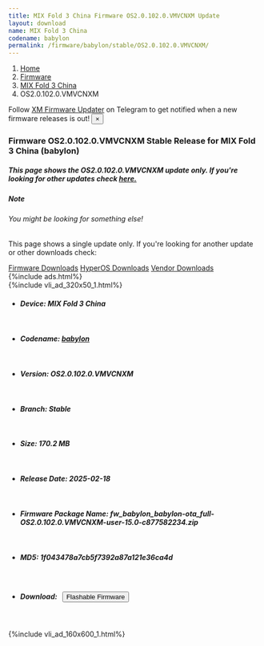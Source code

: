 ```yaml
---
title: MIX Fold 3 China Firmware OS2.0.102.0.VMVCNXM Update
layout: download
name: MIX Fold 3 China
codename: babylon
permalink: /firmware/babylon/stable/OS2.0.102.0.VMVCNXM/
---
```

<nav aria-label="breadcrumb">
    <ol class="breadcrumb">
        <li class="breadcrumb-item"><a href="/">Home</a></li>
        <li class="breadcrumb-item"><a href="/firmware/">Firmware</a></li>
        <li class="breadcrumb-item"><a href="/firmware/babylon/">MIX Fold 3 China</a></li>
        <li class="breadcrumb-item active" aria-current="page">OS2.0.102.0.VMVCNXM</li>
    </ol>
</nav>
<div class="alert alert-primary alert-dismissible fade show" role="alert">
    Follow <a href="https://t.me/XiaomiFirmwareUpdater" class="alert-link">XM Firmware Updater</a> on Telegram to get
    notified when a new firmware releases is out!
    <button type="button" class="close" data-dismiss="alert" aria-label="Close">
        <span aria-hidden="true">&times;</span>
    </button>
</div>
<div class="col-12 mx-auto">
    <h3 class="title bg-light p-2 rounded">Firmware OS2.0.102.0.VMVCNXM Stable Release for MIX Fold 3 China (babylon)</h3>
    <h5>This page shows the OS2.0.102.0.VMVCNXM update only. If you're looking for other updates check
        <a href="/firmware/babylon/">here.</a></h5>
    <div class="card">
        <div class="card-body">
            <h5 class="card-title">Note</h5>
            <h6 class="card-subtitle mb-2 text-muted">You might be looking for something else!</h6>
            <p class="card-text">This page shows a single update only.
                If you're looking for another update or other downloads check:</p>
            <a href="/firmware/" class="card-link">Firmware Downloads</a>
            <a href="/hyperos/" class="card-link">HyperOS Downloads</a>
            <a href="/vendor/" class="card-link">Vendor Downloads</a>
        </div>
    </div>
    {%include ads.html%}
    <div class="row justify-content-center">
        <div class="col-10" id="downloads">
                    <div class="card card-body">
            {%include vli_ad_320x50_1.html%}
            <ul class="list-unstyled">
                <li style="padding-bottom: 10px;">
                    <h5><b>Device: </b>MIX Fold 3 China</h5>
                </li>
                <li style="padding-bottom: 10px;">
                    <h5><b>Codename: </b> <a href="/firmware/babylon/" target="_blank">babylon</a> </h5>
                </li>
                <li style="padding-bottom: 10px;">
                    <h5><b>Version: </b>OS2.0.102.0.VMVCNXM</h5>
                </li>
                <li style="padding-bottom: 10px;">
                    <h5><b>Branch: </b>Stable</h5>
                </li>
                <li style="padding-bottom: 10px;">
                    <h5><b>Size: </b>170.2 MB</h5>
                </li>
                <li style="padding-bottom: 10px;">
                    <h5><b>Release Date: </b>2025-02-18</h5>
                </li>
                <li style="padding-bottom: 10px;">
                    <h5><b>Firmware Package Name: </b><span id="filename" class="text-dark">fw_babylon_babylon-ota_full-OS2.0.102.0.VMVCNXM-user-15.0-c877582234.zip</span></h5>
                </li>
                <li style="padding-bottom: 10px;">
                    <h5><b>MD5: </b><span id="md5" class="text-muted">1f043478a7cb5f7392a87a121e36ca4d</span></h5>
                </li>
                <li style="padding-bottom: 10px;">
                    <h5><b>Download: </b><button type="button" id="download" class="btn btn-primary"
                    style="margin: 7px;" onclick="redirect('fw_babylon_babylon-ota_full-OS2.0.102.0.VMVCNXM-user-15.0-c877582234.zip'); return false;"><i class="fa fa-download"></i> Flashable Firmware</button></h5>
                </li>
            </ul>
        </div>
        </div>
        {%include vli_ad_160x600_1.html%}
    </div>
</div>
